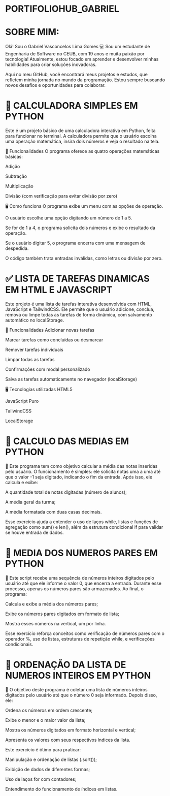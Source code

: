 # PORTIFOLIOHUB_GABRIEL
# SOBRE MIM:
Olá! Sou o Gabriel Vasconcelos Lima Gomes  💻 
Sou um estudante de Engenharia de Software no CEUB, com 19 anos e muita paixão por tecnologia! Atualmente, estou focado em aprender e desenvolver minhas habilidades para criar soluções inovadoras.

Aqui no meu GitHub, você encontrará meus projetos e estudos, que refletem minha jornada no mundo da programação. Estou sempre buscando novos desafios e oportunidades para colaborar.

# 🧮 CALCULADORA SIMPLES EM PYTHON
Este é um projeto básico de uma calculadora interativa em Python, feita para funcionar no terminal. A calculadora permite que o usuário escolha uma operação matemática, insira dois números e veja o resultado na tela.

🔧 Funcionalidades
O programa oferece as quatro operações matemáticas básicas:

Adição

Subtração

Multiplicação

Divisão (com verificação para evitar divisão por zero)

🖥️ Como funciona
O programa exibe um menu com as opções de operação.

O usuário escolhe uma opção digitando um número de 1 a 5.

Se for de 1 a 4, o programa solicita dois números e exibe o resultado da operação.

Se o usuário digitar 5, o programa encerra com uma mensagem de despedida.

O código também trata entradas inválidas, como letras ou divisão por zero.

# ✅ LISTA DE TAREFAS DINAMICAS EM HTML E JAVASCRIPT
Este projeto é uma lista de tarefas interativa desenvolvida com HTML, JavaScript e TailwindCSS. Ele permite que o usuário adicione, conclua, remova ou limpe todas as tarefas de forma dinâmica, com salvamento automático no localStorage.

🔧 Funcionalidades
Adicionar novas tarefas

Marcar tarefas como concluídas ou desmarcar

Remover tarefas individuais

Limpar todas as tarefas

Confirmações com modal personalizado

Salva as tarefas automaticamente no navegador (localStorage)

🖥️ Tecnologias utilizadas
HTML5

JavaScript Puro

TailwindCSS

LocalStorage

# 🧮 CALCULO DAS MEDIAS EM PYTHON
🔧 Este programa tem como objetivo calcular a média das notas inseridas pelo usuário. O funcionamento é simples: ele solicita notas uma a uma até que o valor -1 seja digitado, indicando o fim da entrada. Após isso, ele calcula e exibe:

A quantidade total de notas digitadas (número de alunos);

A média geral da turma;

A média formatada com duas casas decimais.

Esse exercício ajuda a entender o uso de laços while, listas e funções de agregação como sum() e len(), além da estrutura condicional if para validar se houve entrada de dados.

# 🧮 MEDIA DOS NUMEROS PARES EM PYTHON
🔧 Este script recebe uma sequência de números inteiros digitados pelo usuário até que ele informe o valor 0, que encerra a entrada. Durante esse processo, apenas os números pares são armazenados. Ao final, o programa:

Calcula e exibe a média dos números pares;

Exibe os números pares digitados em formato de lista;

Mostra esses números na vertical, um por linha.

Esse exercício reforça conceitos como verificação de números pares com o operador %, uso de listas, estruturas de repetição while, e verificações condicionais.

# 🧮 ORDENAÇÃO DA LISTA DE NUMEROS INTEIROS EM PYTHON
🔧 O objetivo deste programa é coletar uma lista de números inteiros digitados pelo usuário até que o número 0 seja informado. Depois disso, ele:

Ordena os números em ordem crescente;

Exibe o menor e o maior valor da lista;

Mostra os números digitados em formato horizontal e vertical;

Apresenta os valores com seus respectivos índices da lista.

Este exercício é ótimo para praticar:

Manipulação e ordenação de listas (.sort());

Exibição de dados de diferentes formas;

Uso de laços for com contadores;

Entendimento do funcionamento de índices em listas.

